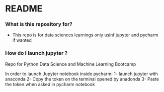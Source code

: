 # README #

### What is this repository for? ###

* This repo is for data sciences learnings only usinf jupyter and pycharm if wanted

### How do I launch jupyter ? ###

Repo for Python Data Science and Machine Learning Bootcamp

In order to launch Jupyter notebook inside pycharm:
1- launch jupyter with anaconda
2- Copy the token on the terminal opened by anadonda
3- Paste the token when asked in pycharm notebook
